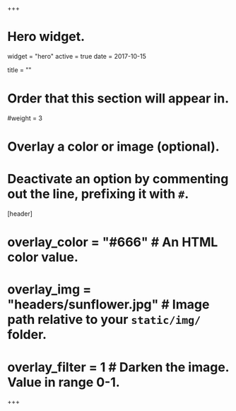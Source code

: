 +++
# Hero widget.
widget = "hero"
active = true
date = 2017-10-15

title = ""

# Order that this section will appear in.
#weight = 3

# Overlay a color or image (optional).
#   Deactivate an option by commenting out the line, prefixing it with `#`.
[header]
#  overlay_color = "#666"  # An HTML color value.
#  overlay_img = "headers/sunflower.jpg"  # Image path relative to your `static/img/` folder.
 # overlay_filter = 1  # Darken the image. Value in range 0-1.

+++




